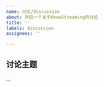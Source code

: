 ```yaml
---
name: 讨论/discussion
about: 开启一个关于KnowStreaming的讨论
title: ''
labels: discussion
assignees: ''

---
```


## 讨论主题

...
